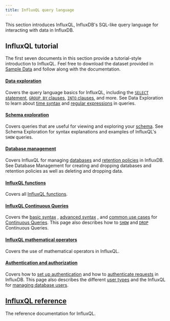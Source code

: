 ```yaml
---
title: InfluxQL query language
---
```


This section introduces InfluxQL, InfluxDB's SQL-like query language for
interacting with data in InfluxDB.

## InfluxQL tutorial
The first seven documents in this section provide a tutorial-style introduction
to InfluxQL.
Feel free to download the dataset provided in
[Sample Data](/influxdb/v1.5/query_language/data_download/) and follow along
with the documentation.

#### [Data exploration](/influxdb/v1.5/query_language/data_exploration/)

Covers the query language basics for InfluxQL, including the
[`SELECT` statement](/influxdb/v1.5/query_language/data_exploration/#the-basic-select-statement),
[`GROUP BY` clauses](/influxdb/v1.5/query_language/data_exploration/#the-group-by-clause),
[`INTO` clauses](/influxdb/v1.5/query_language/data_exploration/#the-into-clause), and more.
See Data Exploration to learn about
[time syntax](/influxdb/v1.5/query_language/data_exploration/#time-syntax) and
[regular expressions](/influxdb/v1.5/query_language/data_exploration/#regular-expressions) in
queries.

#### [Schema exploration](/influxdb/v1.5/query_language/schema_exploration/)

Covers queries that are useful for viewing and exploring your
[schema](/influxdb/v1.5/concepts/glossary/#schema).
See Schema Exploration for syntax explanations and examples of InfluxQL's `SHOW`
queries.

#### [Database management](/influxdb/v1.5/query_language/database_management/)

Covers InfluxQL for managing
[databases](/influxdb/v1.5/concepts/glossary/#database) and
[retention policies](/influxdb/v1.5/concepts/glossary/#retention-policy-rp) in
InfluxDB.
See Database Management for creating and dropping databases and retention
policies as well as deleting and dropping data.

#### [InfluxQL functions](/influxdb/v1.5/query_language/functions/)

Covers all [InfluxQL functions](/influxdb/v1.5/query_language/functions/).

#### [InfluxQL Continuous Queries](/influxdb/v1.5/query_language/continuous_queries/)

Covers the
[basic syntax](/influxdb/v1.5/query_language/continuous_queries/#basic-syntax)
,
[advanced syntax](/influxdb/v1.5/query_language/continuous_queries/#advanced-syntax)
,
and
[common use cases](/influxdb/v1.5/query_language/continuous_queries/#cq-use-cases)
for
[Continuous Queries](/influxdb/v1.5/concepts/glossary/#continuous-query-cq).
This page also describes how to
[`SHOW`](/influxdb/v1.5/query_language/continuous_queries/#list-cqs) and
[`DROP`](/influxdb/v1.5/query_language/continuous_queries/#delete-cqs)
Continuous Queries.

#### [InfluxQL mathematical operators](/influxdb/v1.5/query_language/math_operators/)

Covers the use of mathematical operators in InfluxQL.

#### [Authentication and authorization](/influxdb/v1.5/query_language/authentication_and_authorization/)

Covers how to
[set up authentication](/influxdb/v1.5/query_language/authentication_and_authorization/#set-up-authentication)
and how to
[authenticate requests](/influxdb/v1.5/query_language/authentication_and_authorization/#authenticating-requests) in InfluxDB.
This page also describes the different
[user types](/influxdb/v1.5/query_language/authentication_and_authorization/#user-types-and-their-privileges) and the InfluxQL for
[managing database users](/influxdb/v1.5/query_language/authentication_and_authorization/#user-management-commands).

## [InfluxQL reference](/influxdb/v1.5/query_language/spec/)

The reference documentation for InfluxQL.

